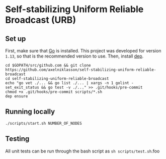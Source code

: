 # Self-stabilizing Uniform Reliable Broadcast (URB)

## Set up
First, make sure that [Go](https://golang.org/doc/install) is installed. This project was developed for version `1.13`, so that is the recommended version to use. Then, install [dep](https://golang.github.io/dep/docs/installation.html).

```
cd $GOPATH/src/github.com && git clone https://github.com/axelniklasson/self-stabilizing-uniform-reliable-broadcast
cd self-stabilizing-uniform-reliable-broadcast
echo "go vet ./... && go list ./... | xargs -n 1 golint -set_exit_status && go test -v ./..." >> .git/hooks/pre-commit
chmod +x .git/hooks/pre-commit scripts/*.sh
dep ensure
```

## Running locally
```
./scripts/start.sh NUMBER_OF_NODES
```

## Testing
All unit tests can be run through the bash script as `sh scripts/test.sh`.foo
